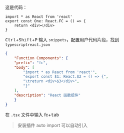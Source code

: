 这是代码：
```tsx
import * as React from 'react'
export const One: React.FC = () => {
	return <div></div>
}
```

<kbd>Ctrl</kbd>+<kbd>Shift</kbd>+<kbd>P</kbd> 输入 `snippets`，配置用户代码片段，找到 `typescriptreact.json`
```json
{
	"Function Components": {
	"prefix": "fc",
	"body": [
		"import * as React from 'react'",
		"export const $1: React.$2 = () => {",
		"\treturn <div>$3</div>",
		"}"
	],
	"description": "React 函数组件"
	}
}
```

在 `.tsx` 文件中输入 fc+<kbd>tab</kbd> 

>安装插件 auto import 可以自动引入
